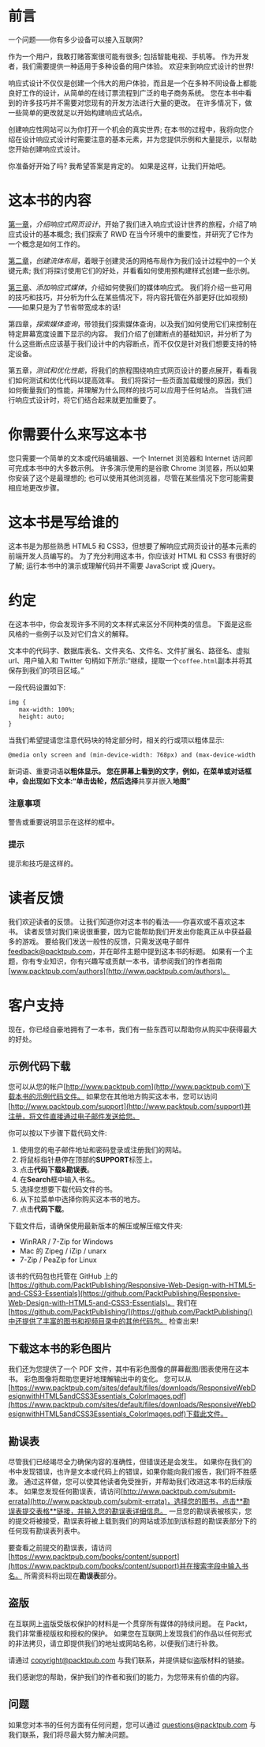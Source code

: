 # 前言

一个问题——你有多少设备可以接入互联网?

作为一个用户，我敢打赌答案很可能有很多; 包括智能电视、手机等。 作为开发者，我们需要提供一种适用于多种设备的用户体验。 欢迎来到响应式设计的世界!

响应式设计不仅仅是创建一个伟大的用户体验，而且是一个在多种不同设备上都能良好工作的设计，从简单的在线订票流程到广泛的电子商务系统。 您在本书中看到的许多技巧并不需要对您现有的开发方法进行大量的更改。 在许多情况下，做一些简单的更改就足以开始构建响应式站点。

创建响应性网站可以为你打开一个机会的真实世界; 在本书的过程中，我将向您介绍在设计响应式设计时需要注意的基本元素，并为您提供示例和大量提示，以帮助您开始创建响应式设计。

你准备好开始了吗? 我希望答案是肯定的。 如果是这样，让我们开始吧。

# 这本书的内容

[第一章](1.html "Chapter 1. Introducing Responsive Web Design")，*介绍响应式网页设计*，开始了我们进入响应式设计世界的旅程，介绍了响应式设计的基本概念; 我们探索了 RWD 在当今环境中的重要性，并研究了它作为一个概念是如何工作的。

[第二章](2.html "Chapter 2. Creating Fluid Layouts")，*创建流体布局*，着眼于创建灵活的网格布局作为我们设计过程中的一个关键元素; 我们将探讨使用它们的好处，并看看如何使用预构建样式创建一些示例。

[第三章](3.html "Chapter 3. Adding Responsive Media")、*添加响应式媒体*，介绍如何使我们的媒体响应式。 我们将介绍一些可用的技巧和技巧，并分析为什么在某些情况下，将内容托管在外部更好(比如视频)——如果只是为了节省带宽成本的话!

第四章，*探索媒体查询*，带领我们探索媒体查询，以及我们如何使用它们来控制在特定屏幕宽度设置下显示的内容。 我们介绍了创建断点的基础知识，并分析了为什么这些断点应该基于我们设计中的内容断点，而不仅仅是针对我们想要支持的特定设备。

第五章，*测试和优化性能*，将我们的旅程围绕响应式网页设计的要点展开，看看我们如何测试和优化代码以提高效率。 我们将探讨一些页面加载缓慢的原因，我们如何衡量我们的性能，并理解为什么同样的技巧可以应用于任何站点。 当我们进行响应式设计时，将它们结合起来就更加重要了。

# 你需要什么来写这本书

您只需要一个简单的文本或代码编辑器、一个 Internet 浏览器和 Internet 访问即可完成本书中的大多数示例。 许多演示使用的是谷歌 Chrome 浏览器，所以如果你安装了这个是最理想的; 也可以使用其他浏览器，尽管在某些情况下您可能需要相应地更改步骤。

# 这本书是写给谁的

这本书是为那些熟悉 HTML5 和 CSS3，但想要了解响应式网页设计的基本元素的前端开发人员编写的。 为了充分利用这本书，你应该对 HTML 和 CSS3 有很好的了解; 运行本书中的演示或理解代码并不需要 JavaScript 或 jQuery。

# 约定

在这本书中，你会发现许多不同的文本样式来区分不同种类的信息。 下面是这些风格的一些例子以及对它们含义的解释。

文本中的代码字、数据库表名、文件夹名、文件名、文件扩展名、路径名、虚拟 url、用户输入和 Twitter 句柄如下所示:“继续，提取一个`coffee.html`副本并将其保存到我们的项目区域。”

一段代码设置如下:

```html
img {
   max-width: 100%;
   height: auto;
}
```

当我们希望提请您注意代码块的特定部分时，相关的行或项以粗体显示:

```html
@media only screen and (min-device-width: 768px) and (max-device-width : 1024px) and (orientation : landscape)

```

新词语、重要词语**以粗体显示。 您在屏幕上看到的文字，例如，在菜单或对话框中，会出现如下文本:“单击齿轮，然后选择**共享并嵌入**地图”**

### 注意事项

警告或重要说明显示在这样的框中。

### 提示

提示和技巧是这样的。

# 读者反馈

我们欢迎读者的反馈。 让我们知道你对这本书的看法——你喜欢或不喜欢这本书。 读者反馈对我们来说很重要，因为它能帮助我们开发出你能真正从中获益最多的游戏。 要给我们发送一般性的反馈，只需发送电子邮件 feedback@packtpub.com，并在邮件主题中提到这本书的标题。 如果有一个主题，你有专业知识，你有兴趣写或贡献一本书，请参阅我们的作者指南[www.packtpub.com/authors](http://www.packtpub.com/authors)。

# 客户支持

现在，你已经自豪地拥有了一本书，我们有一些东西可以帮助你从购买中获得最大的好处。

## 示例代码下载

您可以从您的帐户[http://www.packtpub.com](http://www.packtpub.com)下载本书的示例代码文件。 如果您在其他地方购买这本书，您可以访问[http://www.packtpub.com/support](http://www.packtpub.com/support)并注册，将文件直接通过电子邮件发送给您。

你可以按以下步骤下载代码文件:

1.  使用您的电子邮件地址和密码登录或注册我们的网站。
2.  将鼠标指针悬停在顶部的**SUPPORT**标签上。
3.  点击**代码下载&勘误表**。
4.  在**Search**框中输入书名。
5.  选择您想要下载代码文件的书。
6.  从下拉菜单中选择你购买这本书的地方。
7.  点击**代码下载**。

下载文件后，请确保使用最新版本的解压或解压缩文件夹:

*   WinRAR / 7-Zip for Windows
*   Mac 的 Zipeg / iZip / unarx
*   7-Zip / PeaZip for Linux

该书的代码包也托管在 GitHub 上的[https://github.com/PacktPublishing/Responsive-Web-Design-with-HTML5-and-CSS3-Essentials](https://github.com/PacktPublishing/Responsive-Web-Design-with-HTML5-and-CSS3-Essentials)。 我们在[https://github.com/PacktPublishing/](https://github.com/PacktPublishing/)中还提供了丰富的图书和视频目录中的其他代码包。 检查出来!

## 下载这本书的彩色图片

我们还为您提供了一个 PDF 文件，其中有彩色图像的屏幕截图/图表使用在这本书。 彩色图像将帮助您更好地理解输出中的变化。 您可以从[https://www.packtpub.com/sites/default/files/downloads/ResponsiveWebDesignwithHTML5andCSS3Essentials_ColorImages.pdf](https://www.packtpub.com/sites/default/files/downloads/ResponsiveWebDesignwithHTML5andCSS3Essentials_ColorImages.pdf)下载此文件。

## 勘误表

尽管我们已经竭尽全力确保内容的准确性，但错误还是会发生。 如果你在我们的书中发现错误，也许是文本或代码上的错误，如果你能向我们报告，我们将不胜感激。 通过这样做，您可以使其他读者免受挫折，并帮助我们改进这本书的后续版本。 如果您发现任何勘误表，请访问[http://www.packtpub.com/submit-errata](http://www.packtpub.com/submit-errata)，选择您的图书，点击**勘误表提交表格**链接，并输入您的勘误表详细信息。 一旦您的勘误表被核实，您的提交将被接受，勘误表将被上载到我们的网站或添加到该标题的勘误表部分下的任何现有勘误表列表中。

要查看之前提交的勘误表，请访问[https://www.packtpub.com/books/content/support](https://www.packtpub.com/books/content/support)并在搜索字段中输入书名。 所需资料将出现在**勘误表**部分。

## 盗版

在互联网上盗版受版权保护的材料是一个贯穿所有媒体的持续问题。 在 Packt，我们非常重视版权和授权的保护。 如果您在互联网上发现我们的作品以任何形式的非法拷贝，请立即提供我们的地址或网站名称，以便我们进行补救。

请通过 copyright@packtpub.com 与我们联系，并提供疑似盗版材料的链接。

我们感谢您的帮助，保护我们的作者和我们的能力，为您带来有价值的内容。

## 问题

如果您对本书的任何方面有任何问题，您可以通过 questions@packtpub.com 与我们联系，我们将尽最大努力解决问题。